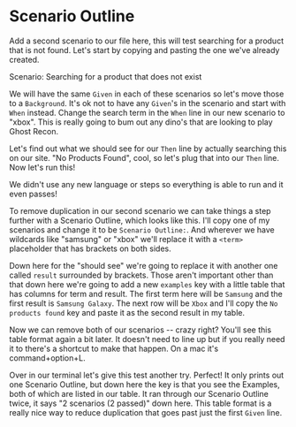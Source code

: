 # Scenario Outline

Add a second scenario to our file here, this will test searching for a product
that is not found. Let's start by copying and pasting the one we've already created.

   Scenario: Searching for a product that does not exist

We will have the same `Given` in each of these scenarios so let's move those to a
`Background`. It's ok not to have any `Given`'s in the scenario and start with
`When` instead. Change the search term in the `When` line in our new scenario to
"xbox". This is really going to bum out any dino's that are looking to play Ghost Recon.

Let's find out what we should see for our `Then` line by actually searching this on our site.
"No Products Found", cool, so let's plug that into our `Then` line. Now let's run this!

We didn't use any new language or steps so everything is able to run and it even passes!

To remove duplication in our second scenario we can take things a step further with a 
Scenario Outline, which looks like this. I'll copy one of my scenarios and change it to be
`Scenario Outline:`. And wherever we have wildcards like "samsung" or "xbox" we'll replace it
with a `<term>` placeholder that has brackets on both sides. 

Down here for the "should see" we're going to replace it with another one called `result` surrounded
by brackets. Those aren't important other than that down here we're going to add a new `examples` key
with a little table that has columns for term and result. The first term here will be `Samsung` and the
first result is `Samsung Galaxy`. The next row will be `Xbox` and I'll copy the `No products found` key
and paste it as the second result in my table. 

Now we can remove both of our scenarios -- crazy right? You'll see this table format again a bit later. 
It doesn't need to line up but if you really need it to there's a shortcut to make that happen. On a mac
it's command+option+L. 

Over in our terminal let's give this test another try. Perfect! It only prints out one Scenario Outline,
but down here the key is that you see the Examples, both of which are listed in our table. It ran through
our Scenario Outline twice, it says "2 scenarios (2 passed)" down here. This table format is a really nice
way to reduce duplication that goes past just the first `Given` line.
